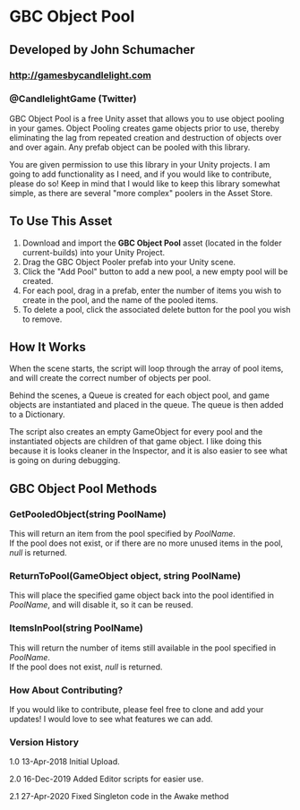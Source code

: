 # GBC Object Pool
## Developed by John Schumacher
### http://gamesbycandlelight.com
### @CandlelightGame (Twitter)

GBC Object Pool is a free Unity asset that allows you to use object pooling in your games. Object Pooling creates game objects prior to use, thereby eliminating the lag from repeated creation and destruction of objects over and over again.  Any prefab object can be pooled with this library.

You are given permission to use this library in your Unity projects.  I am going to add functionality as I need, and if you would like to contribute, please do so!  Keep in mind that I would like to keep this library somewhat simple, as there are several "more complex" poolers in the Asset Store.

## To Use This Asset
1. Download and import the **GBC Object Pool** asset (located in the folder current-builds) into your Unity Project.
2. Drag the GBC Object Pooler prefab into your Unity scene.
3. Click the "Add Pool" button to add a new pool, a new empty pool will be created.
5. For each pool, drag in a prefab, enter the number of items you wish to create in the pool, and the name of the pooled items.
6. To delete a pool, click the associated delete button for the pool you wish to remove.

## How It Works

When the scene starts, the script will loop through the array of pool items, and will create the correct number of objects per pool.

Behind the scenes, a Queue is created for each object pool, and game objects are instantiated and placed in the queue.  The queue is then added to a Dictionary.

The script also creates an empty GameObject for every pool and the instantiated objects are children of that game object.  I like doing this because it is looks cleaner in the Inspector, and it is also easier to see what is going on during debugging.

## GBC Object Pool Methods

### GetPooledObject(string PoolName)
This will return an item from the pool specified by *PoolName*.  
If the pool does not exist, or if there are no more unused items in the pool, *null* is returned.

### ReturnToPool(GameObject object, string PoolName)  
This will place the specified game object back into the pool identified in *PoolName*, and will disable it, so it can be reused.

### ItemsInPool(string PoolName)  
This will return the number of items still available in the pool specified in *PoolName*.  
If the pool does not exist, *null* is returned.

### How About Contributing?
If you would like to contribute, please feel free to clone and add your updates!  I would love to see what features we can add.

### Version History
1.0 13-Apr-2018 Initial Upload.

2.0 16-Dec-2019 Added Editor scripts for easier use.

2.1 27-Apr-2020 Fixed Singleton code in the Awake method
